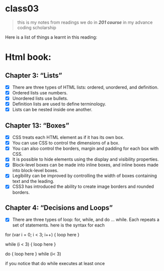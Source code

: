# class03

> this is my notes from readings we do in **_201 course_** in my advance coding scholarship 

Here is a list of things a learnt in this reading: 

# Html book:

## Chapter 3: “Lists”
- [x] There are three types of HTML lists: ordered, unordered, and definition.
- [x] Ordered lists use numbers.
- [x] Unordered lists use bullets.
- [x] Definition lists are used to define terminology.
- [x] Lists can be nested inside one another.

## Chapter 13: “Boxes”
- [x] CSS treats each HTML element as if it has its own box.
- [x] You can use CSS to control the dimensions of a box.
- [x] You can also control the borders, margin and padding for each box with CSS.
- [x] It is possible to hide elements using the display and visibility properties.
- [x] Block-level boxes can be made into inline boxes, and inline boxes made into block-level boxes.
- [x] Legibility can be improved by controlling the width of boxes containing text and the leading.
- [x] CSS3 has introduced the ability to create image borders and rounded borders.

## Chapter 4: “Decisions and Loops”
- [x] There are three types of loop: for, while, and do ... while. Each repeats a set of statements.
here is the syntax for each

for (var i = 0; i < 3; i++)
{
    loop here
}

while (i < 3)
{
    loop here
}

do
{
    loop here
} while (i< 3)

if you notice that do while executes at least once